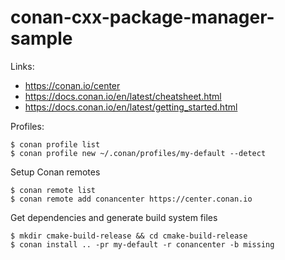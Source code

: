 # conan-cxx-package-manager-sample

Links:
- https://conan.io/center
- https://docs.conan.io/en/latest/cheatsheet.html
- https://docs.conan.io/en/latest/getting_started.html


Profiles:
```
$ conan profile list
$ conan profile new ~/.conan/profiles/my-default --detect
```

Setup Conan remotes
```
$ conan remote list
$ conan remote add conancenter https://center.conan.io
```

Get dependencies and generate build system files
```
$ mkdir cmake-build-release && cd cmake-build-release
$ conan install .. -pr my-default -r conancenter -b missing
```

